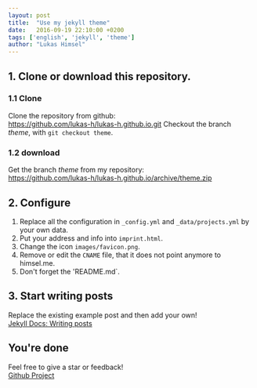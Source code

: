 ```yaml
---
layout: post
title:  "Use my jekyll theme"
date:   2016-09-19 22:10:00 +0200
tags: ['english', 'jekyll', 'theme']
author: "Lukas Himsel"
---
```


## 1. Clone or download this repository.
### 1.1 Clone
Clone the repository from github:  
https://github.com/lukas-h/lukas-h.github.io.git 
Checkout the branch *theme*, with `git checkout theme`.

### 1.2 download
Get the branch *theme* from my repository:  
https://github.com/lukas-h/lukas-h.github.io/archive/theme.zip  

## 2. Configure
1. Replace all the configuration in `_config.yml` and `_data/projects.yml` by your own data.  
2. Put your address and info into `imprint.html`.  
3. Change the icon `images/favicon.png`.  
4. Remove or edit the `CNAME` file, that it does not point anymore to himsel.me.
5. Don't forget the 'README.md`.

## 3. Start writing posts
Replace the existing example post and then add your own!  
[Jekyll Docs: Writing posts](http://jekyllrb.com/docs/posts/)

## You're done
Feel free to give a star or feedback!  
[Github Project](https://github.com/lukas-h/lukas-h.github.io)  